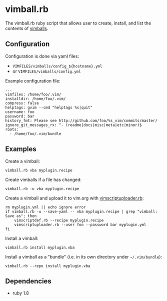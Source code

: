 vimball.rb
==========

The vimball.rb ruby script that allows user to create, install, and list 
the contents of 
[vimballs](http://www.vim.org/scripts/script.php?script_id=1502).


Configuration
-------------

Configuration is done via yaml files:

* `VIMFILES/vimballs/config_${hostname}.yml`
* or `VIMFILES/vimballs/config.yml`

Example configuration file:

    --- 
    vimfiles: /home/foo/.vim/
    installdir: /home/foo/.vim/
    compress: false
    helptags: gvim --cmd "helptags %s|quit"
    username: foo
    password: bar
    history_fmt: Please see http://github.com/foo/%s_vim/commits/master/
    ignore_git_messages_rx: ^- (readme|docs|misc|meta|etc|minor)$
    roots:
      - /home/foo/.vim/bundle


Examples
--------

Create a vimball:

    vimball.rb vba myplugin.recipe

Create vimballs if a file has changed:

    vimball.rb -u vba myplugin.recipe

Create a vimball and upload it to vim.org with 
[vimscriptuploader.rb](http://github.org/tomtom/vimscriptuploader.rb):

    rm myplugin.yml || echo ignore error
    if vimball.rb -u --save-yaml -- vba myplugin.recipe | grep "vimball: Save as"; then
        vimscriptdef.rb --recipe myplugin.recipe
        vimscriptuploader.rb --user foo --password bar myplugin.yml
    fi

Install a vimball:

    vimball.rb install myplugin.vba

Install a vimball as a "bundle" (i.e. in its own directory under 
`~/.vim/bundle`):

    vimball.rb --repo install myplugin.vba


Dependencies
------------

* ruby 1.8


<!-- 2010-11-01; @Last Change: 2010-11-01. -->
<!--
vi: ft=markdown:tw=72:ts=4
-->
